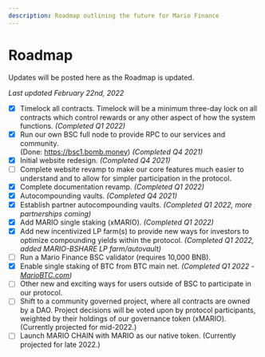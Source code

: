 ```yaml
---
description: Roadmap outlining the future for Mario Finance
---
```


# Roadmap

Updates will be posted here as the Roadmap is updated.

&#x20;_Last updated February 22nd, 2022_

* [x] Timelock all contracts. Timelock will be a minimum three-day lock on all contracts which control rewards or any other aspect of how the system functions. _(Completed Q1 2022)_
* [x] Run our own BSC full node to provide RPC to our services and community.\
  (Done: https://bsc1.bomb.money) _(Completed Q4 2021)_
* [x] Initial website redesign. _(Completed Q4 2021)_
* [ ] Complete website revamp to make our core features much easier to understand and to allow for simpler participation in the protocol.
* [x] Complete documentation revamp. _(Completed Q1 2022)_
* [x] Autocompounding vaults. _(Completed Q4 2021)_
* [x] Establish partner autocompounding vaults. _(Completed Q1 2022, more partnerships coming)_
* [x] Add MARIO single staking (xMARIO). _(Completed Q1 2022)_
* [x] Add new incentivized LP farm(s) to provide new ways for investors to optimize compounding yields within the protocol. _(Completed Q1 2022, added MARIO-BSHARE LP farm/autovault)_
* [ ] Run a Mario Finance BSC validator (requires 10,000 BNB).
* [x] Enable single staking of BTC from BTC main net. _(Completed Q1 2022 -_ [_MarioBTC.com_](https://www.bombbtc.com)_)_
* [ ] Other new and exciting ways for users outside of BSC to participate in our protocol.
* [ ] Shift to a community governed project, where all contracts are owned by a DAO. Project decisions will be voted upon by protocol participants, weighted by their holdings of our governance token (xMARIO). (Currently projected for mid-2022.)
* [ ] Launch MARIO CHAIN with MARIO as our native token. (Currently projected for late 2022.)
